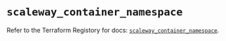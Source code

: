 # `scaleway_container_namespace`

Refer to the Terraform Registory for docs: [`scaleway_container_namespace`](https://registry.terraform.io/providers/scaleway/scaleway/2.31.0/docs/resources/container_namespace).
